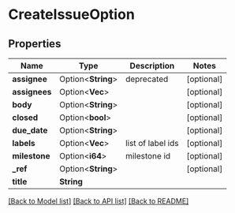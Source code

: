 # CreateIssueOption

## Properties

Name | Type | Description | Notes
------------ | ------------- | ------------- | -------------
**assignee** | Option<**String**> | deprecated | [optional]
**assignees** | Option<**Vec<String>**> |  | [optional]
**body** | Option<**String**> |  | [optional]
**closed** | Option<**bool**> |  | [optional]
**due_date** | Option<**String**> |  | [optional]
**labels** | Option<**Vec<i64>**> | list of label ids | [optional]
**milestone** | Option<**i64**> | milestone id | [optional]
**_ref** | Option<**String**> |  | [optional]
**title** | **String** |  | 

[[Back to Model list]](../README.md#documentation-for-models) [[Back to API list]](../README.md#documentation-for-api-endpoints) [[Back to README]](../README.md)


